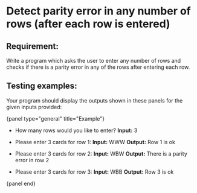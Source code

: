 # Detect parity error in any number of rows (after each row is entered)

## Requirement:

Write a program which asks the user to enter any number of rows and checks if
there is a parity error in any of the rows after entering each row.

## Testing examples:

Your program should display the outputs shown in these panels for the given
inputs provided:

{panel type="general" title="Example"}

-   How many rows would you like to enter?
    **Input:** 3

-   Please enter 3 cards for row 1:
    **Input:** WWW
    **Output:** Row 1 is ok

-   Please enter 3 cards for row 2:
    **Input:** WBW
    **Output:** There is a parity error in row 2

-   Please enter 3 cards for row 3:
    **Input:** WBB
    **Output:** Row 3 is ok

{panel end}
